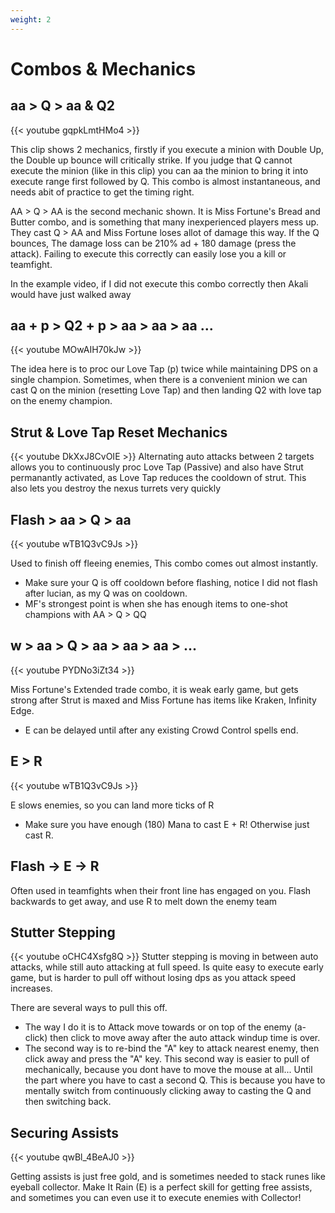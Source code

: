```yaml
---
weight: 2
---
```


# Combos & Mechanics

## aa > Q > aa & Q2
{{< youtube gqpkLmtHMo4 >}}

This clip shows 2 mechanics, firstly if you execute a minion with Double Up, the Double up bounce will critically strike. If you judge that Q cannot execute the minion (like in this clip) you can aa the minion to bring it into execute range first followed by Q. This combo is almost instantaneous, and needs abit of practice to get the timing right.

AA > Q > AA is the second mechanic shown. It is Miss Fortune's Bread and Butter combo, and is something that many inexperienced players mess up. They cast Q > AA and Miss Fortune loses allot of damage this way. If the Q bounces, The damage loss can be 210% ad + 180 damage (press the attack). Failing to execute this correctly can easily lose you a kill or teamfight.

In the example video, if I did not execute this combo correctly then Akali would have just walked away

## aa + p > Q2 + p > aa > aa > aa ...
{{< youtube MOwAIH70kJw >}}

The idea here is to proc our Love Tap (p) twice while maintaining DPS on a single champion. Sometimes, when there is a convenient minion we can cast Q on the minion (resetting Love Tap) and then landing Q2 with love tap on the enemy champion. 


## Strut & Love Tap Reset Mechanics
{{< youtube DkXxJ8CvOIE >}}
Alternating auto attacks between 2 targets allows you to continuously proc Love Tap (Passive) and also have Strut permanantly activated, as Love Tap reduces the cooldown of strut. This also lets you destroy the nexus turrets very quickly

## Flash > aa > Q > aa
{{< youtube wTB1Q3vC9Js >}}

Used to finish off fleeing enemies, This combo comes out almost instantly. 
- Make sure your Q is off cooldown before flashing, notice I did not flash after lucian, as my Q was on cooldown.
- MF's strongest point is when she has enough items to one-shot champions with AA > Q > QQ

## w > aa > Q  > aa > aa > aa > ...
{{< youtube PYDNo3iZt34 >}}

Miss Fortune's Extended trade combo, it is weak early game, but gets strong after Strut is maxed and Miss Fortune has items like Kraken, Infinity Edge. 
- E can be delayed until after any existing Crowd Control spells end.

## E > R
{{< youtube wTB1Q3vC9Js >}}

E slows enemies, so you can land more ticks of R
- Make sure you have enough (180) Mana to cast E + R! Otherwise just cast R.

## Flash -> E -> R
Often used in teamfights when their front line has engaged on you. Flash backwards to get away, and use R to melt down the enemy team

## Stutter Stepping
{{< youtube oCHC4Xsfg8Q >}}
Stutter stepping is moving in between auto attacks, while still auto attacking at full speed. Is quite easy to execute early game, but is harder to pull off without losing dps as you attack speed increases.

There are several ways to pull this off. 
- The way I do it is to Attack move towards or on top of the enemy (a-click) then click to move away after the auto attack windup time is over. 
- The second way is to re-bind the "A" key to attack nearest enemy, then click away and press the "A" key. This second way is easier to pull of mechanically, because you dont have to move the mouse at all... Until the part where you have to cast a second Q. This is because you have to mentally switch from continuously
clicking away to casting the Q and then switching back.


## Securing Assists

{{< youtube qwBl_4BeAJ0 >}}

Getting assists is just free gold, and is sometimes needed to stack runes like eyeball collector. Make It Rain (E) is a perfect skill for getting free assists, and sometimes you can even use it to execute enemies with Collector!